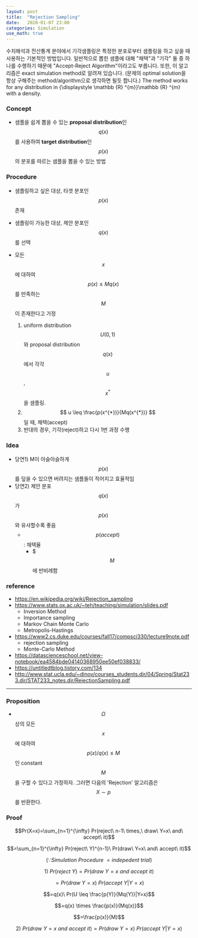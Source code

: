 ```yaml
---
layout: post
title:  "Rejection Sampling"
date:   2020-01-07 23:00
categories: Simulation
use_math: true
---
```

수치해석과 전산통계 분야에서 기각샘플링은 특정한 분포로부터 샘플링을 하고 싶을 때 사용하는 기본적인 방법입니다. 일반적으로 뽑힌 샘플에 대해 "채택"과 "기각" 둘 중 하나를 수행하기 때문에 "Accept-Reject Algorithm"이라고도 부릅니다. 또한, 이 알고리즘은 exact simulation method로 알려져 있습니다. (문제의 optimal solution을 항상 구해주는 method/algorithm으로 생각하면 될듯 합니다.) The method works for any distribution in {\displaystyle \mathbb {R} ^{m}}\mathbb {R} ^{m} with a density.

### Concept
- 샘플을 쉽게 뽑을 수 있는 **proposal distribution**인 $$q(x)$$를 사용하여 **target distribution**인 $$p(x)$$의 분포를 따르는 샘플을 뽑을 수 있는 방법

### Procedure
- 샘플링하고 싶은 대상, 타겟 분포인 $$p(x)$$ 존재
- 샘플링이 가능한 대상, 제안 분포인 $$q(x)$$를 선택
- 모든 $$x$$에 대하여 $$ p(x) \leq Mq(x) $$를 만족하는 $$M$$이 존재한다고 가정

  1.  uniform distribution $$ U(0,1) $$와 proposal distribution $$q(x)$$에서 각각 $$u$$, $$x^*$$을 샘플링.
  2. $$ u \leq \frac{p(x^{*})}{Mq(x^{*})} $$ 일 때, 채택(accept)
  3. 반대의 경우, 기각(reject)하고 다시 1번 과정 수행

### Idea
- 당연1) M이 아슬아슬하게 $$p(x)$$를 덮을 수 있으면 버려지는 샘플들이 적어지고 효율적임
- 당연2) 제안 분포 $$q(x)$$가 $$p(x)$$와 유사할수록 좋음
  - $$p(accept)$$ : 채택율
    - $$$M$$ 에 반비례함

### reference
- https://en.wikipedia.org/wiki/Rejection_sampling
- https://www.stats.ox.ac.uk/~teh/teaching/simulation/slides.pdf
  - Inversion Method
  - Importance sampling
  - Markov Chain Monte Carlo
  - Metropolis-Hastings
- https://www2.cs.duke.edu/courses/fall17/compsci330/lecture9note.pdf
  - rejection sampling
  - Monte-Carlo Method
- https://datascienceschool.net/view-notebook/ea4584bde04140368950ee50ef038833/
- https://untitledtblog.tistory.com/134
- http://www.stat.ucla.edu/~dinov/courses_students.dir/04/Spring/Stat233.dir/STAT233_notes.dir/RejectionSampling.pdf



---

### Proposition

- $$\Omega$$ 상의 모든 $$x$$에 대하여 $$p(x)/q(x) \leq M$$인 constant $$M$$을 구할 수 있다고 가정하자. 그러면 다음의 'Rejection' 알고리즘은 $$X \sim p$$ 를 반환한다.

### Proof
$$Pr(X=x)=\sum_{n=1}^{\infty} Pr(reject\ n-1\ times,\ draw\ Y=x\ and\ accept\ it)$$

$$=\sum_{n=1}^{\infty} Pr(reject\ Y)^{n-1}\ Pr(draw\ Y=x\ and\ accept\ it)$$  

$$(\because Simulation\ Procedure\ = indepedent\ trial)$$  

$$1)\ Pr(reject\ Y)=Pr(draw\ Y=x\ and\ accept\ it)$$  

$$=Pr(draw\ Y=x)\ Pr(accept\ Y|Y=x)$$  

$$=q(x)\ Pr(U \leq \frac{p(Y)}{Mq(Y)}|Y=x)$$  

$$=q(x) \times \frac{p(x)}{Mq(x)}$$  

$$=\frac{p(x)}{M}$$  

$$2)\ Pr(draw\ Y=x\ and\ accept\ it) = Pr(draw\ Y=x)\ Pr(accept\ Y|Y=x)$$  
